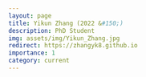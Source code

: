 ```yaml
---
layout: page
title: Yikun Zhang (2022 &#150;)
description: PhD Student
img: assets/img/Yikun_Zhang.jpg
redirect: https://zhangyk8.github.io
importance: 1
category: current
---
```

